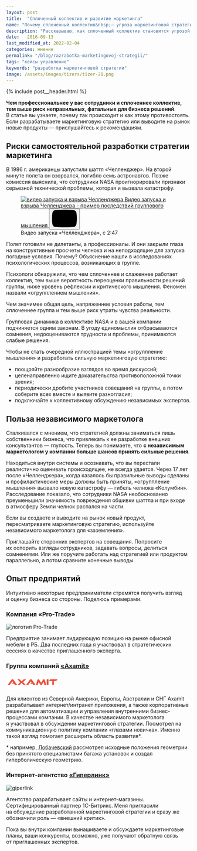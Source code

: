 ```yaml
---
layout: post
title:  "Cплоченный коллектив и развитие маркетинга"
name: "Почему сплоченный коллектив&nbsp;— угроза маркетинговой стратегии"
description: "Рассказываю, как сплоченный коллектив становится угрозой реализации маркетинговой стратегии: причины, способы противодействия, рекомендации для предпринимателей."
date:   2016-09-13
last_modified_at: 2022-02-04
categories: мнение
permalink: "/blog/razrabotka-marketingovoj-strategii/"
tags: "кейсы управление"
keywords: "разработка маркетинговой стратегии"
image: /assets/images/tizers/tizer-28.png
---
```



{% include post__header.html %} 

<p><strong>Чем профессиональнее у&nbsp;вас сотрудники и&nbsp;сплоченнее коллектив, тем выше риск неправильных, фатальных для бизнеса решений</strong>. В&nbsp;статье вы&nbsp;узнаете, почему так происходит и&nbsp;как этому противостоять. Если разрабатываете маркетинговую стратегию или выводите на&nbsp;рынок новые продукты&nbsp;— прислушайтесь к&nbsp;рекомендациям.</p>

<section class="row-gap--m" >
<h2 class="section__title h1 bold ">Риски самостоятельной разработки стратегии маркетинга</h2>
<p>В&nbsp;1986&nbsp;г. американцы запустили шаттл «Челленджер». На&nbsp;второй минуте полета он&nbsp;взорвался, погибло семь астронавтов. Позже комиссия выяснила, что сотрудники NASA проигнорировали признаки серьезной технической проблемы, которая и&nbsp;вызвала катастрофу.</p>



<figure>	
	<div class="video ">
		   <a class="video__link " href="https://youtu.be/rUqPMMgfJ4Q" target="_blank" rel="noopener noreferrer">
			    <img loading="lazy" class="video__media " src="https://res.cloudinary.com/bartoshevich/image/upload/f_auto,q_auto/v1621505346/site/Shuttle.jpg" alt="видео запуска и взрыва Челленджера" width="1280" height="720"/>
				<span class="element--hidden">Видео запуска и взрыва Челленджера - пример последствий группового мышления</span>
		   </a>
		   <button class="video__button" aria-label="Запустить видео">
			   <svg width="68" height="48" viewBox="0 0 68 48"><path class="video__button-shape" d="M66.52,7.74c-0.78-2.93-2.49-5.41-5.42-6.19C55.79,.13,34,0,34,0S12.21,.13,6.9,1.55 C3.97,2.33,2.27,4.81,1.48,7.74C0.06,13.05,0,24,0,24s0.06,10.95,1.48,16.26c0.78,2.93,2.49,5.41,5.42,6.19 C12.21,47.87,34,48,34,48s21.79-0.13,27.1-1.55c2.93-0.78,4.64-3.26,5.42-6.19C67.94,34.95,68,24,68,24S67.94,13.05,66.52,7.74z"></path><path class="video__button-icon" d="M 45,24 27,14 27,34"></path></svg>
		   </button>
   </div>
  <figcaption>Видео запуска &laquo;Челленджера&raquo;, с&nbsp;2:47</figcaption>
</figure>



<p>Полет готовили не&nbsp;дилетанты, а&nbsp;профессионалы. И&nbsp;они закрыли глаза на&nbsp;конструктивные просчеты челнока и&nbsp;на&nbsp;неподходящие для запуска погодные условия. Почему? Объяснение нашли в&nbsp;исследованиях психологических процессов, возникающих в&nbsp;группе.</p>
<p>Психологи обнаружили, что чем сплоченнее и&nbsp;слаженнее работает коллектив, тем выше вероятность переоценки правильности решений группы, ниже уровень рефлексии и&nbsp;критического мышления. Феномен назвали «огрупплением мышления».</p>

<div class="hip">Чем значимее общая цель, напряженнее условия работы, тем сплоченнее группа и&nbsp;тем выше риск утраты чувства реальности.</div>
<p>Групповая динамика в&nbsp;коллективе NASA и&nbsp;в&nbsp;вашей компании подчиняется одним законам. В&nbsp;угоду единомыслия отбрасываются сомнения, недооцениваются трудности и&nbsp;проблемы, принимаются слабые решения. </p>
<p>Чтобы не&nbsp;стать очередной иллюстрацией темы «огруппление мышления» и&nbsp;разработать сильную маркетинговую стратегию:</p>
<ul class="additice-spacing">
	<li class="list-li">поощряйте разнообразие взглядов во&nbsp;время дискуссий;</li>
	<li class="list-li">целенаправленно ищите доказательства противоположной точки зрения;</li>
	<li class="list-li">периодически дробите участников совещаний на&nbsp;группы, а&nbsp;потом соберите всех вместе и&nbsp;выявите разногласия;</li>
	<li class="list-li">подключайте к&nbsp;коллективному обсуждению независимых экспертов.</li>
 </ul>
</section>

<section class="row-gap--m" >
<h2 class="section__title h1 bold ">Польза независимого маркетолога</h2>
<p>Сталкивался с&nbsp;мнением, что стратегией должны заниматься лишь собственники бизнеса, что привлекать к&nbsp;ее&nbsp;разработке внешних консультантов&nbsp;— глупость. Теперь вы&nbsp;понимаете, что <strong>с&nbsp;независимым маркетологом у&nbsp;компании больше шансов принять сильные решения</strong>.</p>
<p>Находиться внутри системы и&nbsp;осознавать, что вы&nbsp;перестали реалистично оценивать происходящее, не&nbsp;всегда удается. Через 17&nbsp;лет после «Челленджера», когда казалось&nbsp;бы правильные выводы сделаны и&nbsp;профилактические меры должны быть приняты, «огруппление мышления» вызвало новую катастрофу&nbsp;— гибель челнока «Колумбия». Расследование показало, что сотрудники NASA необоснованно преуменьшили значимость повреждения обшивки шаттла и&nbsp;при входе в&nbsp;атмосферу Земли челнок распался на&nbsp;части.</p>
<p class="post__note">Eсли вы&nbsp;создаете и&nbsp;выводите на&nbsp;рынок новый продукт, пересматриваете маркетинговую стратегию, используйте независимого маркетолога для «заземления».</p>
<p>Приглашайте сторонних экспертов на&nbsp;совещания. Попросите их&nbsp;оспорить взгляды сотрудников, задавать вопросы, делиться сомнениями. Или&nbsp;же поручите работать над стратегией или продуктом параллельно, а&nbsp;потом сравните конечные выводы.</p>
</section>

<section class="row-gap--m" id="bartoshevich-role">
<h2 class="section__title h1 bold ">Опыт предприятий</h2>
<p>Интуитивно некоторые предприниматели стремятся получить взгляд и&nbsp;оценку бизнеса со&nbsp;стороны. Поделюсь примерами.</p>

<section class="row-gap--m" >
<h3 class="h2 bold mt-m"> Компания «Pro-Trade»</h3>
  <picture>
                        <source srcset="/assets/images/about/work__logo/pro-trademe-1x.webp 1x,
                        /assets/images/about/work__logo/pro-trademe-2x.webp 2x" type="image/webp">
                        <img  loading="lazy" decoding="async"   class="image mb-m" src="/assets/images/about/work__logo/pro-trademe-2x.jpg" alt="логотип Pro-Trade" width="144" height="52"  srcset="/assets/images/about/work__logo/pro-trademe-1x.jpg 1x, /assets/images/about/work__logo/pro-trademe-2x.jpg 2x">
        </picture>


<p>Предприятие занимает лидирующую позицию на&nbsp;рынке офисной мебели в&nbsp;РБ. Два последних года я&nbsp;участвовал в&nbsp;стратегических сессиях в&nbsp;качестве приглашенного эксперта.
</p>
</section>

<section class="row-gap--m" >
<h3 class="h2 bold mt-m">Группа компаний <a class="link" href="https://www.axamit.com/ru">«Axamit»</a></h3>

<picture>
			<source srcset="/assets/images/blog/razrabotka-marketingovoj-strategii/axamit@1x.avif 1x,	/assets/images/blog/razrabotka-marketingovoj-strategii/axamit@2x.avif 2x" type="image/avif">
			<source srcset="/assets/images/blog/razrabotka-marketingovoj-strategii/axamit@1x.webp 1x,	/assets/images/blog/razrabotka-marketingovoj-strategii/axamit@2x.webp 2x" type="image/webp">
			<img loading="lazy" decoding="async"   class="image mb-m"  src="/assets/images/blog/razrabotka-marketingovoj-strategii/axamit@1x.jpg" alt="логотип axamit" width="144" height="38"	srcset="/assets/images/blog/razrabotka-marketingovoj-strategii/axamit@2x.jpg 2x">
		</picture>

<div class="with-side row-gap--m">
<p> Для клиентов из&nbsp;Северной Америки, Европы, Австралии и&nbsp;СНГ Axamit разрабатывает интернет/интранет приложения, а&nbsp;также корпоративные решения для автоматизации и&nbsp;управления внутренними бизнес-процессами компании. В&nbsp;качестве независимого маркетолога я&nbsp;участвовал в&nbsp;обсуждении маркетинговой стратегии. Посмотрел на коммуникационную политику компании «глазами новичка». Именно такой взгляд помогает расширить область развития*.</p>
<div class="side"> 
<p>* например, <a class="link" href="https://ru.wikipedia.org/wiki/%D0%9B%D0%BE%D0%B1%D0%B0%D1%87%D0%B5%D0%B2%D1%81%D0%BA%D0%B8%D0%B9,_%D0%9D%D0%B8%D0%BA%D0%BE%D0%BB%D0%B0%D0%B9_%D0%98%D0%B2%D0%B0%D0%BD%D0%BE%D0%B2%D0%B8%D1%87" >Лобачевский</a> рассмотрел исходные положения геометрии без принятого специалистами багажа установок и&nbsp;создал гиперболическую геометрию. </p>
</div>
</div>
</section>


<section class="row-gap--m" >
<h3 class="h2 bold mt-m">Интернет-агентство <a class="link" href="https://giperlink.by/">«Гиперлинк»</a> </h3>

<img loading="lazy" decoding="async mb-m"   class="image" src="https://res.cloudinary.com/bartoshevich/image/upload/f_auto,q_auto/v1622253730/site/giperlink-logo.jpg" srcset="https://res.cloudinary.com/bartoshevich/image/upload/w_144/f_auto,q_auto/v1622253730/site/giperlink-logo.jpg 1x, https://res.cloudinary.com/bartoshevich/image/upload/w_288/f_auto,q_auto/v1622253730/site/giperlink-logo.jpg 2x" alt="giperlink" width="144" height="48" />

<p>
 Агентство разрабатывает сайты и&nbsp;интернет-магазины. Сертифицированный партнер <span class="noperenos">1С-Битрикс</span>. Меня пригласили на&nbsp;обсуждение разработанной маркетинговой стратегии и&nbsp;сразу&nbsp;же обозначили роль&nbsp;— «внешний критик».
</p>

</section>
<p class="mt-m">Пока вы&nbsp;внутри компании вынашиваете и&nbsp;обсуждаете маркетинговые планы, ваши конкуренты, возможно, уже получают обратную связь от&nbsp;приглашенных экспертов.</p>
</section>